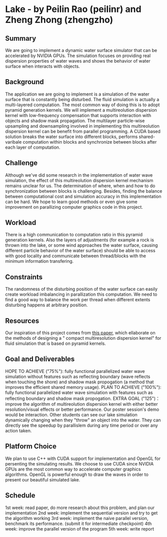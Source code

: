 # Lake - by Peilin Rao (peilinr) and Zheng Zhong (zhengzho)

## Summary
We are going to implement a dynamic water surface simulator that can be accelerated by NVIDIA GPUs. 
The simulation focuses on providing real dispersion properties of water waves and shows the behavior of water surface when interacts with objects.

## Background
The application we are going to implement is a simulation of the water surface that is constantly being disturbed.
The fluid simulation is actually a multi-layered computation. The most common way of doing this is to adopt pyramid generation kernels. 
We will implement a multireolution dispersion kernel with low-frequency compensation that supports interaction with objects and shadow mask propagation. The multilayer particle-wise upsampling and downsampling involved in implementing this multireolution dispersion kernel can be benefit from parallel programming. A CUDA based solution breaks the water surface into different blocks, performs shared-varibale computation within blocks and synchronize between blocks after each layer of computation.

## Challenge
Although we've did some research in the implementation of water wave simulation, the effect of this multireolution dispersion kernel mechanism remains unclear for us. The determination of where, when and how to do synchronization between blocks is challenging. Besides, finding the balance between computational cost and simulation accuracy in this implementation can be hard.  We hope to learn good methods or even give some improvement on parallizing computer graphics code in this project.

## Workload
There is a high communication to computation ratio in this pyramid generation kernels. Also the layers of adjustments (for example a rock is thrown into the lake, or some wind approaches the water surface, causing different particle behavior of the water surface) should be able to access with good locality and communicate between thread/blocks with the minimum information transfering.

## Constraints
The randomness of the disturbing position of the water surface can easily create workload imbalancing in parallization this computation. We need to find a good way to balance the work per thread when different extents disturbing happens at arbitrary position.

## Resources
Our inspiration of this project comes from [this paper](http://www.gmrv.es/Publications/2016/CMTKPO16/main.pdf), which ellaborate on the methods of designing a " compact multiresolution dispersion kernel" for fluid simulation that is based on pyramid kernels. 

## Goal and Deliverables

HOPE TO ACHIEVE ("75%"): fully functional parallelized water wave simulation without features such as reflecting boundary (wave reflects when touching the shore) and shadow mask propogation (a method that improves the efficient shared memory usage).
PLAN TO ACHIEVE ("100%"): fully functional parallelized water wave simulation with features such as reflecting boundary and shadow mask propogation.
EXTRA GOAL ("125")： improve the algorithm of multireolution dispersion kernel with either better resolution/visual effects or better performance.
Our poster session's demo would be interaction. Other students can see our lake simulation dynamically changing when they "throw" an object into the water. They can directly see the speedup by parallislem during any time period or over any action taken.

## Platform Choice
We plan to use C++ with CUDA support for implementation and OpenGL for persenting the simulating results. We choose to use CUDA since NVIDIA GPUs are the most common way to accelerate computer graphics algorithms. OpenGL is powerful enough to draw the waves in order to present our beautiful simulated lake.

## Schedule
1st week: read paper, do more research about this problem, and plan our implementation
2nd week: implement the sequential version and try to get the algorithm working
3rd week: implement the naive parallel version, benchmark its performance. (submit it for intermediate checkpoint)
4th week: improve the parallel version of the program
5th week: write report
